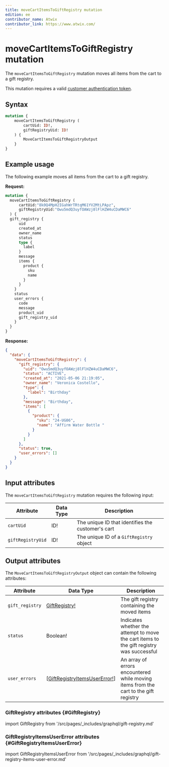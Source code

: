```yaml
---
title: moveCartItemsToGiftRegistry mutation
edition: ee
contributor_name: Atwix
contributor_link: https://www.atwix.com/
---
```


# moveCartItemsToGiftRegistry mutation

The `moveCartItemsToGiftRegistry` mutation moves all items from the cart to a gift registry.

This mutation requires a valid [customer authentication token]({{page.baseurl}}/graphql/mutations/generate-customer-token.html).

## Syntax

```graphql
mutation {
    moveCartItemsToGiftRegistry (
        cartUid: ID!,
        giftRegistryUid: ID!
    ) {
        MoveCartItemsToGiftRegistryOutput
    }
}
```

## Example usage

The following example moves all items from the cart to a gift registry.

**Request:**

``` graphql
mutation {
  moveCartItemsToGiftRegistry (
      cartUid:"8k0Q4MpH2IGahWrTRtqM61YV2MtLPApz",
      giftRegistryUid:"Owu5mdQ3uyfOAWzj8lFlHZW4uCDaMWC6"
  ) {
  gift_registry {
      uid
      created_at
      owner_name
      status
      type {
        label
      }
      message
      items {
        product {
          sku
          name
        }
      }
    }
    status
    user_errors {
      code
      message
      product_uid
      gift_registry_uid
    }
  }
}
```

**Response:**

```json
{
  "data": {
    "moveCartItemsToGiftRegistry": {
      "gift_registry": {
        "uid": "Owu5mdQ3uyfOAWzj8lFlHZW4uCDaMWC6",
        "status": "ACTIVE",
        "created_at": "2021-05-06 21:19:05",
        "owner_name": "Veronica Costello",
        "type": {
          "label": "Birthday"
        },
        "message": "Birthday",
        "items": [
          {
            "product": {
              "sku": "24-UG06",
              "name": "Affirm Water Bottle "
            }
          }
        ]
      },
      "status": true,
      "user_errors": []
    }
  }
}
```

## Input attributes

The `moveCartItemsToGiftRegistry` mutation requires the following input:

Attribute |  Data Type | Description
--- | --- | ---
`cartUid` | ID! | The unique ID that identifies the customer's cart
`giftRegistryUid` | ID! | The unique ID of a `GiftRegistry` object

## Output attributes

The `MoveCartItemsToGiftRegistryOutput` object can contain the following attributes:

Attribute |  Data Type | Description
--- | --- | ---
`gift_registry` | [GiftRegistry!](#GiftRegistry) | The gift registry containing the moved items
`status` | Boolean! | Indicates whether the attempt to move the cart items to the gift registry was successful
`user_errors` | [[GiftRegistryItemsUserError!](#GiftRegistryItemsUserError)] | An array of errors encountered while moving items from the cart to the gift registry

### GiftRegistry attributes {#GiftRegistry}

import GiftRegistry from '/src/pages/_includes/graphql/gift-registry.md'

<GiftRegistry />

### GiftRegistryItemsUserError attributes {#GiftRegistryItemsUserError}

import GiftRegistryItemsUserError from '/src/pages/_includes/graphql/gift-registry-items-user-error.md'

<GiftRegistryItemsUserError />
